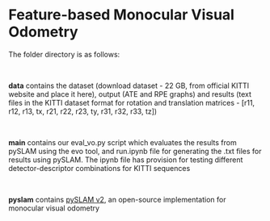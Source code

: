 # Feature-based Monocular Visual Odometry

The folder directory is as follows:<p>&nbsp;</p> **data** contains the dataset (download dataset - 22 GB, from official KITTI website and place it here), output (ATE and RPE graphs) and results (text files in the KITTI dataset format for rotation and translation matrices - [r11, r12, r13, tx, r21, r22, r23, ty, r31, r32, r33, tz])<p>&nbsp;</p>  **main** contains our eval_vo.py script which evaluates the results from pySLAM using the evo tool, and run.ipynb file for generating the .txt files for results using pySLAM. The ipynb file has provision for testing different detector-descriptor combinations for KITTI sequences<p>&nbsp;</p>  **pyslam** contains [pySLAM v2](https://github.com/luigifreda/pyslam), an open-source implementation for monocular visual odometry
